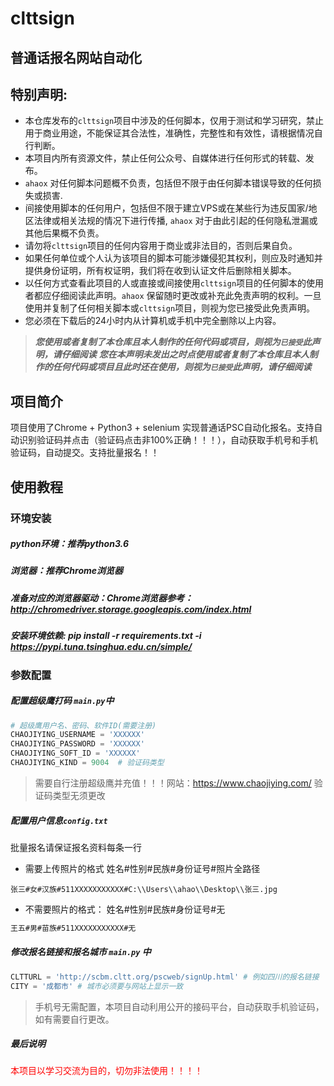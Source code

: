# clttsign

## 普通话报名网站自动化

## 特别声明:

- 本仓库发布的`clttsign`项目中涉及的任何脚本，仅用于测试和学习研究，禁止用于商业用途，不能保证其合法性，准确性，完整性和有效性，请根据情况自行判断。
- 本项目内所有资源文件，禁止任何公众号、自媒体进行任何形式的转载、发布。
- `ahaox` 对任何脚本问题概不负责，包括但不限于由任何脚本错误导致的任何损失或损害.
- 间接使用脚本的任何用户，包括但不限于建立VPS或在某些行为违反国家/地区法律或相关法规的情况下进行传播, `ahaox` 对于由此引起的任何隐私泄漏或其他后果概不负责。
- 请勿将`clttsign`项目的任何内容用于商业或非法目的，否则后果自负。
- 如果任何单位或个人认为该项目的脚本可能涉嫌侵犯其权利，则应及时通知并提供身份证明，所有权证明，我们将在收到认证文件后删除相关脚本。
- 以任何方式查看此项目的人或直接或间接使用`clttsign`项目的任何脚本的使用者都应仔细阅读此声明。`ahaox` 保留随时更改或补充此免责声明的权利。一旦使用并复制了任何相关脚本或`clttsign`项目，则视为您已接受此免责声明。
- 您必须在下载后的24小时内从计算机或手机中完全删除以上内容。

> ***您使用或者复制了本仓库且本人制作的任何代码或项目，则视为`已接受`此声明，请仔细阅读***
> ***您在本声明未发出之时点使用或者复制了本仓库且本人制作的任何代码或项目且此时还在使用，则视为`已接受`此声明，请仔细阅读***

## 项目简介

项目使用了Chrome + Python3 + selenium 实现普通话PSC自动化报名。支持自动识别验证码并点击（验证码点击非100%正确！！！），自动获取手机号和手机验证码，自动提交。支持批量报名！！

## 使用教程

### 环境安装

##### python环境：推荐python3.6

##### 浏览器：推荐Chrome浏览器

##### 准备对应的浏览器驱动：Chrome浏览器参考：http://chromedriver.storage.googleapis.com/index.html

##### 安装环境依赖: pip install -r requirements.txt -i https://pypi.tuna.tsinghua.edu.cn/simple/


### 参数配置

##### 配置超级鹰打码 `main.py`中

```python
# 超级鹰用户名、密码、软件ID(需要注册)
CHAOJIYING_USERNAME = 'XXXXXX'
CHAOJIYING_PASSWORD = 'XXXXXX'
CHAOJIYING_SOFT_ID = 'XXXXXX'
CHAOJIYING_KIND = 9004  # 验证码类型
```

> 需要自行注册超级鹰并充值！！！网站：https://www.chaojiying.com/  验证码类型无须更改

##### 配置用户信息`config.txt`

批量报名请保证报名资料每条一行

* 需要上传照片的格式 姓名#性别#民族#身份证号#照片全路径

```
张三#女#汉族#511XXXXXXXXXXX#C:\\Users\\ahao\\Desktop\\张三.jpg
```

* 不需要照片的格式： 姓名#性别#民族#身份证号#无

```txt
王五#男#苗族#511XXXXXXXXXXX#无
```

##### 修改报名链接和报名城市  `main.py` 中

```python
CLTTURL = 'http://scbm.cltt.org/pscweb/signUp.html' # 例如四川的报名链接
CITY = '成都市' # 城市必须要与网站上显示一致
```

> 手机号无需配置，本项目自动利用公开的接码平台，自动获取手机验证码，如有需要自行更改。

##### 最后说明

<font style="color:red;">本项目以学习交流为目的，切勿非法使用！！！！</font>



